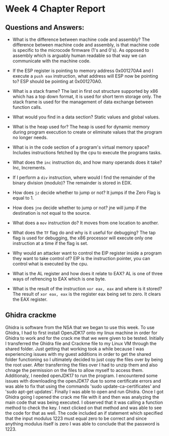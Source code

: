 # Week 4 Chapter Report

## Questions and Answers:

- What is the difference between machine code and assembly?
The difference between machine code and assembly, is that machine code is specific to the microcode firmware (1's and 0's). As opposed to assembly which is arguably human readable so that way we can communicate with the machine code.

- If the ESP register is pointing to memory address 0x001270A4 and I execute a `push eax` instruction, what address will ESP now be pointing to?
ESP should be pointing at 0x001270A0.

- What is a stack frame?
The last in first out structure supported by x86 which has a top down format, it is used for short term storage only. The stack frame is  used for the management of data exchange between function calls.

- What would you find in a data section?
Static values and global values.

- What is the heap used for?
The heap is used for dynamic memory during program execution to create or eliminate values that the program no longer needs.

- What is in the code section of a program's virtual memory space?
Includes instructions fetched by the cpu to execute the programs tasks.

- What does the `inc` instruction do, and how many operands does it take?
Inc, Increments. 

- If I perform a `div` instruction, where would I find the remainder of the binary division (modulo)?
The remainder is stored in EDX.

- How does `jz` decide whether to jump or not?
It jumps if the Zero Flag is equal to 1.

- How does `jne` decide whether to jump or not?
jne will jump if the destination is not equal to the source.

- What does a `mov` instruction do?
It moves from one location to another.

- What does the `TF` flag do and why is it useful for debugging?
The tap flag is used for debugging, the x86 processor will execute only one instruction at a time if the flag is set.

- Why would an attacker want to control the EIP register inside a program they want to take control of?
EIP is the instruction pointer, you can control what is executed by the cpu.

- What is the AL register and how does it relate to EAX?
AL is one of three ways of refrencing to EAX which is one byte.

- What is the result of the instruction `xor eax, eax` and where is it stored?
The result of `xor eax, eax` is the register eax being set to zero. It clears the EAX register.

## Ghidra crackme

Ghidra is software from the NSA that we began to use this week. To use Ghidra, I had to first install OpenJDK17 onto my linux machine in order for Ghidra to work and for the crack me that we were given to be tested. Initially I transferred the Ghidra file and Crackme file to my Linux VM through the shared folder. Just getting that working took a while because I was experiencing issues with my guest additions in order to get the shared folder functioning so I ultimately decided to just copy the files over by being the root user. After transferring the files over I had to unzip them and also chnage the permission on the files to allow myself to access them. Additionaly, I needed openJDK17 to run the program. I encountered some issues with downloading the openJDK17 due to some certificate errors and was able to fix that using the commands 'sudo update-ca-certificates' and 'sudo apt-get updates'. Finally I was able to open and run Ghidra. Once I got Ghidra going I opened the crack me file with it and then was analyzing the main code that was being executed. I observed that it was calling a function method to check the key. I next clicked on that method and was able to see the code for that as well. The code included an if statement which specified that the input modulus 1223 must equal zero to be correct and since anything modulus itself is zero I was able to conclude that the password is 1223.